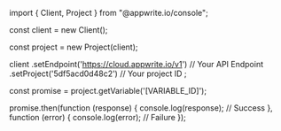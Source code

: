 import { Client,  Project } from "@appwrite.io/console";

const client = new Client();

const project = new Project(client);

client
    .setEndpoint('https://cloud.appwrite.io/v1') // Your API Endpoint
    .setProject('5df5acd0d48c2') // Your project ID
;

const promise = project.getVariable('[VARIABLE_ID]');

promise.then(function (response) {
    console.log(response); // Success
}, function (error) {
    console.log(error); // Failure
});